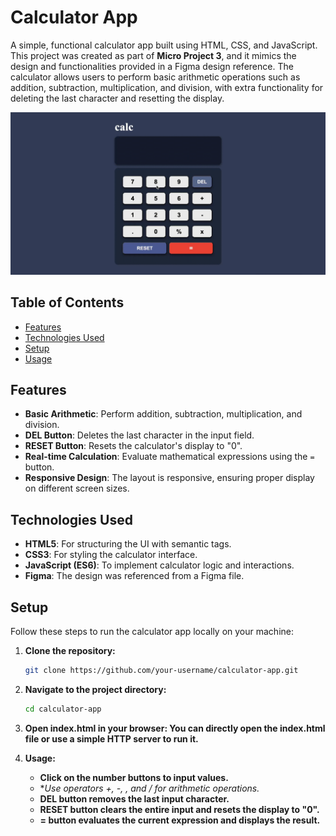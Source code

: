 # Calculator App

A simple, functional calculator app built using HTML, CSS, and JavaScript. This project was created as part of **Micro Project 3**, and it mimics the design and functionalities provided in a Figma design reference. The calculator allows users to perform basic arithmetic operations such as addition, subtraction, multiplication, and division, with extra functionality for deleting the last character and resetting the display.

![Calculator Demo](./demo.gif)


## Table of Contents
- [Features](#features)
- [Technologies Used](#technologies-used)
- [Setup](#setup)
- [Usage](#usage)

## Features
- **Basic Arithmetic**: Perform addition, subtraction, multiplication, and division.
- **DEL Button**: Deletes the last character in the input field.
- **RESET Button**: Resets the calculator's display to "0".
- **Real-time Calculation**: Evaluate mathematical expressions using the `=` button.
- **Responsive Design**: The layout is responsive, ensuring proper display on different screen sizes.

## Technologies Used
- **HTML5**: For structuring the UI with semantic tags.
- **CSS3**: For styling the calculator interface.
- **JavaScript (ES6)**: To implement calculator logic and interactions.
- **Figma**: The design was referenced from a Figma file.

## Setup
Follow these steps to run the calculator app locally on your machine:

1. **Clone the repository:**
   ```bash
   git clone https://github.com/your-username/calculator-app.git

2. **Navigate to the project directory:**
    ```bash
    cd calculator-app
3. **Open index.html in your browser: You can directly open the index.html file or use a simple HTTP server to run it.**

4. **Usage:**
    - **Click on the number buttons to input values.**
    - **Use operators +, -, *, and / for arithmetic operations.**
    - **DEL button removes the last input character.**
    - **RESET button clears the entire input and resets the display to "0".**
    - **= button evaluates the current expression and displays the result.**
